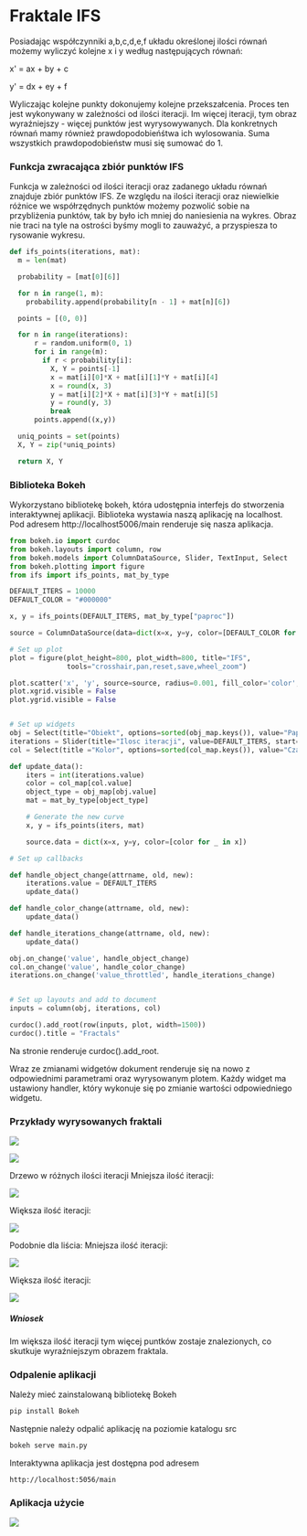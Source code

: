 # Fraktale IFS

Posiadając współczynniki a,b,c,d,e,f układu określonej ilości równań możemy wyliczyć kolejne x i y według następujących równań:

x' = ax + by + c

y' = dx + ey + f

Wyliczając kolejne punkty dokonujemy kolejne przekszałcenia. Proces ten jest wykonywany w zależności od ilości iteracji. Im więcej iteracji, tym obraz wyraźniejszy - więcej punktów jest wyrysowywanych. Dla konkretnych równań mamy również prawdopodobieńśtwa ich wylosowania. Suma wszystkich prawdopodobieństw musi się sumować do 1.

### Funkcja zwracająca zbiór punktów IFS
Funkcja w zależności od ilości iteracji oraz zadanego układu równań znajduje zbiór punktów IFS. Ze względu na ilości iteracji oraz niewielkie różnice we współrzędnych punktów możemy pozwolić sobie na przybliżenia punktów, tak by było ich mniej do naniesienia na wykres.
Obraz nie traci na tyle na ostrości byśmy mogli to zauważyć, a przyspiesza to rysowanie wykresu.

```python
def ifs_points(iterations, mat):
  m = len(mat)

  probability = [mat[0][6]]

  for n in range(1, m):
    probability.append(probability[n - 1] + mat[n][6])

  points = [(0, 0)]

  for n in range(iterations):
      r = random.uniform(0, 1)
      for i in range(m):
        if r < probability[i]:
          X, Y = points[-1]
          x = mat[i][0]*X + mat[i][1]*Y + mat[i][4]
          x = round(x, 3)
          y = mat[i][2]*X + mat[i][3]*Y + mat[i][5]
          y = round(y, 3)
          break
      points.append((x,y))

  uniq_points = set(points)
  X, Y = zip(*uniq_points)

  return X, Y
```

### Biblioteka Bokeh
Wykorzystano bibliotekę bokeh, która udostępnia interfejs do stworzenia interaktywnej aplikacji.
Biblioteka wystawia naszą aplikację na localhost.
Pod adresem http://localhost5006/main renderuje się nasza aplikacja.

```python
from bokeh.io import curdoc
from bokeh.layouts import column, row
from bokeh.models import ColumnDataSource, Slider, TextInput, Select
from bokeh.plotting import figure
from ifs import ifs_points, mat_by_type

DEFAULT_ITERS = 10000
DEFAULT_COLOR = "#000000"

x, y = ifs_points(DEFAULT_ITERS, mat_by_type["paproc"])

source = ColumnDataSource(data=dict(x=x, y=y, color=[DEFAULT_COLOR for _ in x]))

# Set up plot
plot = figure(plot_height=800, plot_width=800, title="IFS",
              tools="crosshair,pan,reset,save,wheel_zoom")

plot.scatter('x', 'y', source=source, radius=0.001, fill_color='color', line_color=None)
plot.xgrid.visible = False
plot.ygrid.visible = False


# Set up widgets
obj = Select(title="Obiekt", options=sorted(obj_map.keys()), value="Paproc")
iterations = Slider(title="Ilosc iteracji", value=DEFAULT_ITERS, start=10000, end=1000000, step=DEFAULT_ITERS)
col = Select(title ="Kolor", options=sorted(col_map.keys()), value="Czarny")

def update_data():
    iters = int(iterations.value)
    color = col_map[col.value]
    object_type = obj_map[obj.value]
    mat = mat_by_type[object_type]

    # Generate the new curve
    x, y = ifs_points(iters, mat)

    source.data = dict(x=x, y=y, color=[color for _ in x])

# Set up callbacks

def handle_object_change(attrname, old, new):
    iterations.value = DEFAULT_ITERS
    update_data()

def handle_color_change(attrname, old, new):
    update_data()

def handle_iterations_change(attrname, old, new):
    update_data()

obj.on_change('value', handle_object_change)
col.on_change('value', handle_color_change)
iterations.on_change('value_throttled', handle_iterations_change)


# Set up layouts and add to document
inputs = column(obj, iterations, col)

curdoc().add_root(row(inputs, plot, width=1500))
curdoc().title = "Fractals"
```

Na stronie renderuje curdoc().add_root.

Wraz ze zmianami widgetów dokument renderuje się na nowo z odpowiednimi parametrami oraz wyrysowanym plotem. Każdy widget ma ustawiony handler, który wykonuje się po zmianie wartości odpowiedniego widgetu.

### Przykłady wyrysowanych fraktali

![](img/dragon.png)

![](img/leaf.png)

Drzewo w różnych ilości iteracji
Mniejsza ilość iteracji:

![](img/tree1.png)

Większa ilość iteracji:

![](img/tree2.png)

Podobnie dla liścia:
Mniejsza ilość iteracji:

![](img/leaf2.png)

Większa ilość iteracji:

![](img/leaf3.png)


##### Wniosek
Im większa ilość iteracji tym więcej puntków zostaje znalezionych, co skutkuje wyraźniejszym obrazem fraktala.

### Odpalenie aplikacji
Należy mieć zainstalowaną bibliotekę Bokeh
```bash
pip install Bokeh
```

Następnie należy odpalić aplikację na poziomie katalogu src
```bash
bokeh serve main.py
```

Interaktywna aplikacja jest dostępna pod adresem
```
http://localhost:5056/main
```

### Aplikacja użycie

![](gifs/app3.gif)
